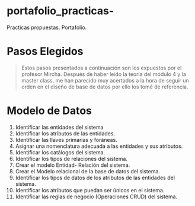 # portafolio_practicas-
Practicas propuestas. Portafolio. 

# Pasos Elegidos
>Estos pasos presentados a continuación son los expuestos por el profesor Mircha. Después de haber leido la teoría del módulo 4 y la master class, me han parecido muy acertados a la hora de seguir un orden en el diseño de base de datos por ello los tomé de referencia.


# Modelo de Datos

1. Identificar las entidades del sistema 
1. Identificar los atributos de las entidades.
1. Identificar las llaves primarias y foráneas. 
1. Asignar una nomenclatura adecuada a las entidades y sus atributos. 
1. Identificar los catálogos del sistema. 
1. Identificar los tipos de relaciones del sistema.
1. Crear el modelo Entidad- Relación del sistema. 
1. Crear el Modelo relacional de la base de datos del sistema.
1. Identificar los tipos de datos de los atributos de las entidades del sistema. 
1. Identificar los atributos que puedan ser únicos en el sistema. 
1. Identificar las reglas de negocio (Operaciones CRUD) del sistema.
